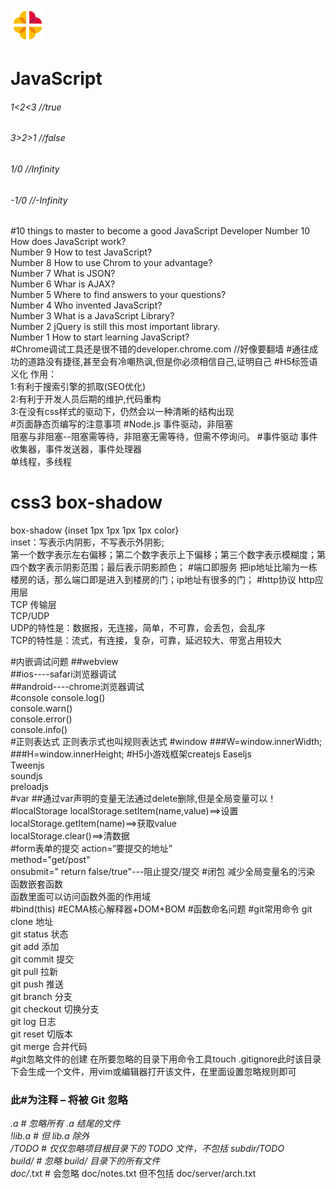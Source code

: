 
![img](https://github.com/studendzhoujun/abc/blob/master/src/images/loading-1.gif)
# JavaScript
###### 1<2<3 //true
###### 3>2>1 //false
###### 1/0   //Infinity
###### -1/0  //-Infinity
#10 things to master to become a good JavaScript Developer
Number 10 How does JavaScript work?<br/>
Number 9 How to test JavaScript?<br/>
Number 8 How to use Chrom to your advantage?<br/>
Number 7 What is JSON?<br/>
Number 6 Whar is AJAX?<br/>
Number 5 Where to find answers to your questions?<br/>
Number 4 Who invented JavaScript?<br/>
Number 3 What is a JavaScript Library?<br/>
Number 2 jQuery is still this most important library.<br/>
Number 1 How to start learning JavaScript?<br/>
#Chrome调试工具还是很不错的developer.chrome.com
//好像要翻墙
#通往成功的道路没有捷径,甚至会有冷嘲热讽,但是你必须相信自己,证明自己
#H5标签语义化
作用：<br/>
1:有利于搜索引擎的抓取(SEO优化)<br/>
2:有利于开发人员后期的维护,代码重构<br/>
3:在没有css样式的驱动下，仍然会以一种清晰的结构出现<br/>
#页面静态页编写的注意事项
#Node.js
事件驱动，非阻塞<br/>
阻塞与非阻塞--阻塞需等待，非阻塞无需等待，但需不停询问。
#事件驱动
事件收集器，事件发送器，事件处理器<br/>
单线程，多线程
# css3 box-shadow
box-shadow {inset 1px 1px 1px 1px color}<br/>
inset：写表示内阴影，不写表示外阴影;<br/>
第一个数字表示左右偏移；第二个数字表示上下偏移；第三个数字表示模糊度；第四个数字表示阴影范围；最后表示阴影颜色；
#端口即服务
把ip地址比喻为一栋楼房的话，那么端口即是进入到楼房的门；ip地址有很多的门；
#http协议
http应用层<br/>
TCP 传输层<br/>
TCP/UDP<br/>
UDP的特性是：数据报，无连接，简单，不可靠，会丢包，会乱序<br/>
TCP的特性是：流式，有连接，复杂，可靠，延迟较大、带宽占用较大<br/>

#内嵌调试问题
##webview<br/>
##ios----safari浏览器调试<br/>
##android----chrome浏览器调试<br/>
#console
console.log()<br/>
console.warn()<br/>
console.error()<br/>
console.info()<br/>
#正则表达式
正则表示式也叫规则表达式
#window
###W=window.innerWidth;
###H=window.innerHeight;
#H5小游戏框架createjs
Easeljs<br/>
Tweenjs<br/>
soundjs<br/>
preloadjs<br/>
#var
##通过var声明的变量无法通过delete删除,但是全局变量可以！
#localStorage
localStorage.setItem(name,value)==>设置<br/>
localStorage.getItem(name)==>获取value<br/>
localStorage.clear()==>清数据<br/>
#form表单的提交
action=“要提交的地址”<br/>
method="get/post"<br/>
onsubmit=" return false/true"---阻止提交/提交
#闭包
减少全局变量名的污染<br/>
函数嵌套函数<br/>
函数里面可以访问函数外面的作用域<br/>
#bind(this)
#ECMA核心解释器+DOM+BOM
#函数命名问题
#git常用命令
git clone 地址<br/>
git status 状态<br/>
git add  添加<br/>
git commit 提交<br/>
git pull 拉新<br/>
git push 推送<br/>
git branch 分支<br/>
git checkout 切换分支<br/>
git log 日志<br/>
git reset 切版本<br/>
git merge 合并代码<br/>
#git忽略文件的创建
在所要忽略的目录下用命令工具touch .gitignore此时该目录下会生成一个文件，用vim或编辑器打开该文件，在里面设置忽略规则即可<br/>
### 此#为注释 – 将被 Git 忽略<br/>
*.a # 忽略所有 .a 结尾的文件<br/>
!lib.a # 但 lib.a 除外<br/>
/TODO # 仅仅忽略项目根目录下的 TODO 文件，不包括 subdir/TODO<br/>
build/ # 忽略 build/ 目录下的所有文件<br/>
doc/*.txt # 会忽略 doc/notes.txt 但不包括 doc/server/arch.txt<br/>
